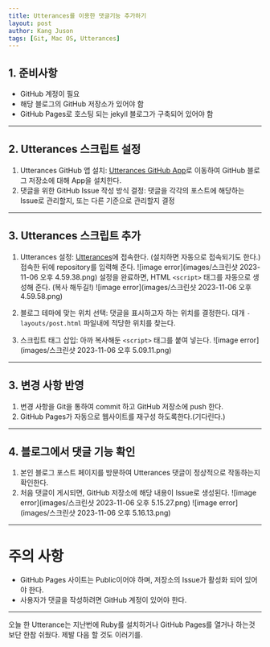 ```yaml
---
title: Utterances를 이용한 댓글기능 추가하기
layout: post
author: Kang Juson
tags: [Git, Mac OS, Utterances]
---
```

## 1. 준비사항
- GitHub 계정이 필요
- 해당 블로그의 GitHub 저장소가 있어야 함
- GitHub Pages로 호스팅 되는 jekyll 블로그가 구축되어 있어야 함

---

## 2. Utterances 스크립트 설정
 1. Utterances GitHub 앱 설치: [Utterances GitHub App](https://github.com/apps/utterances)로 이동하여 GitHub 블로그 저장소에 대해 App을 설치한다.
 2. 댓글을 위한 GitHub Issue  작성 방식 결정: 댓글을 각각의 포스트에 해당하는 Issue로 관리할지, 또는 다른 기준으로 관리할지 결정
 ---

 ## 3. Utterances 스크립트 추가
 1. Utterances 설정: [Utterances](https://utteranc.es/)에 접속한다. (설치하면 자동으로 접속되기도 한다.) 접속한 뒤에 repository를 입력해 준다.
 ![image error](images/스크린샷 2023-11-06 오후 4.59.38.png)
 설정을 완료하면, HTML `<script>` 태그를 자동으로 생성해 준다. (복사 해두길!)
 ![image error](images/스크린샷 2023-11-06 오후 4.59.58.png)

 2. 블로그 테마에 맞는 위치 선택: 댓글을 표시하고자 하는 위치를 결정한다. 대개 `-layouts/post.html` 파일내에 적당한 위치를 찾는다.

 3. 스크립트 태그 삽입: 아까 복사해둔 `<script>` 태그를 붙여 넣는다.
 ![image error](images/스크린샷 2023-11-06 오후 5.09.11.png)

---

## 3. 변경 사항 반영
 1. 변경 사항을 Git을 통하여 commit 하고 GitHub 저장소에 push 한다.
 2. GitHub Pages가 자동으로 웹사이트를 재구성 하도록한다.(기다린다.) 

---

## 4. 블로그에서 댓글 기능 확인
 1. 본인 블로그 포스트 페이지를 방문하여 Utterances 댓글이 정상적으로 작동하는지 확인한다.
 2. 처음 댓글이 게시되면, GitHub 저장소에 해당 내용이 Issue로 생성된다. 
 ![image error](images/스크린샷 2023-11-06 오후 5.15.27.png)
 ![image error](images/스크린샷 2023-11-06 오후 5.16.13.png)

---

# 주의 사항
 - GitHub Pages 사이트는 Public이어야 하며, 저장소의 Issue가 활성화 되어 있어야 한다.
 - 사용자가 댓글을 작성하려면 GitHub 계정이 있어야 한다.

 ---
 오늘 한 Utterance는 지난번에 Ruby를 설치하거나 GitHub Pages를 열거나 하는것 보단 한참 쉬웠다. 제발 다음 할 것도 이러기를.